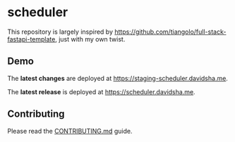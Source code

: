 # scheduler

This repository is largely inspired by <https://github.com/tiangolo/full-stack-fastapi-template>, just with my own twist.

## Demo

The **latest changes** are deployed at <https://staging-scheduler.davidsha.me>.

The **latest release** is deployed at <https://scheduler.davidsha.me>.

## Contributing

Please read the [CONTRIBUTING.md](CONTRIBUTING.md) guide.
